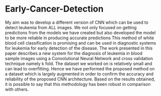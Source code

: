 # Early-Cancer-Detection
My aim was to develop a different version of CNN which can be used to detect leukemia from ALL
images. We not only focused on getting predictions from the models we have created but also developed the
model to be more reliable in producing accurate predictions This method of white blood cell classification is
promising and can be used in diagnostic systems for leukemia for early detection of the disease. The work
presented in this paper describes a new system for the diagnosis of leukemia in blood sample images using
a Convolutional Neural Network and cross validation technique namely k fold. The dataset we worked on
is relatively small and can lead to overfitting. Hence we have performed the proposed method on a dataset
which is largely augmented in order to confirm the accuracy and reliability of the proposed CNN architecture.
Based on the results obtained, it is possible to say that this methodology has been robust in comparison
with others.
